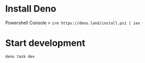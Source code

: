 # Install Deno

Powershell Console > `irm https://deno.land/install.ps1 | iex`


# Start development

`deno task dev`
